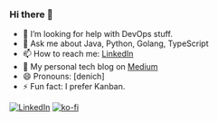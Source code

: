 ### Hi there 👋

<!--
**d9nchik/d9nchik** is a ✨ _special_ ✨ repository because its `README.md` (this file) appears on your GitHub profile.

Here are some ideas to get you started:

- 🔭 I’m currently working on ...
- 🌱 I’m currently learning ...
- 👯 I’m looking to collaborate on ...-->
- 🤔 I’m looking for help with DevOps stuff.
- 💬 Ask me about Java, Python, Golang, TypeScript
- 📫 How to reach me: <a href="https://www.linkedin.com/in/d9nich/" target="_blank">LinkedIn</a>
- 📕 My personal tech blog on [Medium](https://d9nich.tech/)
- 😄 Pronouns: [denich]
- ⚡ Fun fact: I prefer Kanban.

[![LinkedIn](https://img.shields.io/badge/LinkedIn-d9nich-blue?style=flat-square&logo=linkedin)](https://www.linkedin.com/in/d9nich/)
[![ko-fi](https://ko-fi.com/img/githubbutton_sm.svg)](https://ko-fi.com/N4N6EP3IX)
